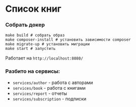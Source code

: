 # Список книг

### Собрать докер
```shell
make build # собрать образ
make composer-install # установить зависимости composer
make migrate-up # установить миграции
make start # запустить
```
Работает на `http://localhost:8080/`

### Разбито на сервисы:
- `services/author` - работа с авторами
- `services/book` - работа с книгами
- `services/report` - отчеты
- `services/subscription` - подписки
